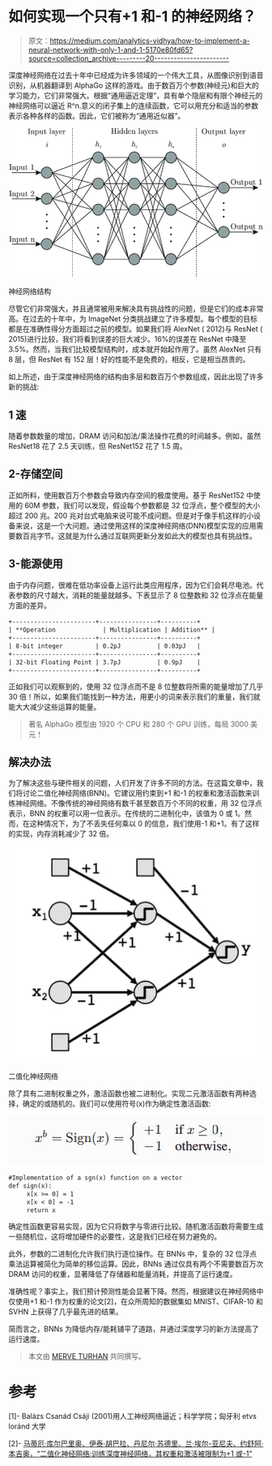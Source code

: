 # 如何实现一个只有+1 和-1 的神经网络？

> 原文：<https://medium.com/analytics-vidhya/how-to-implement-a-neural-network-with-only-1-and-1-5170e80fd65?source=collection_archive---------20----------------------->

深度神经网络在过去十年中已经成为许多领域的一个伟大工具，从图像识别到语音识别，从机器翻译到 AlphaGo 这样的游戏。由于数百万个参数(神经元)和巨大的学习能力，它们非常强大。根据“通用逼近定理”，具有单个隐层和有限个神经元的神经网络可以逼近 R^n.意义的闭子集上的连续函数，它可以用充分和适当的参数表示各种各样的函数。因此，它们被称为“通用近似器”。

![](img/a8150e44ef20d38e38f8a083eb7d0735.png)

神经网络结构

尽管它们非常强大，并且通常被用来解决具有挑战性的问题，但是它们的成本非常高。在过去的十年中，为 ImageNet 分类挑战建立了许多模型。每个模型的目标都是在准确性得分方面超过之前的模型。如果我们将 AlexNet ( 2012)与 ResNet ( 2015)进行比较，我们将看到误差的巨大减少。16%的误差在 ResNet 中降至 3.5%。然而，当我们比较模型结构时，成本就开始起作用了。虽然 AlexNet 只有 8 层，但 ResNet 有 152 层！好的性能不是免费的，相反，它是相当昂贵的。

如上所述，由于深度神经网络的结构由多层和数百万个参数组成，因此出现了许多新的挑战:

## 1 速

随着参数数量的增加，DRAM 访问和加法/乘法操作花费的时间越多。例如，虽然 ResNet18 花了 2.5 天训练，但 ResNet152 花了 1.5 周。

## 2-存储空间

正如所料，使用数百万个参数会导致内存空间的极度使用。基于 ResNet152 中使用的 60M 参数，我们可以发现，假设每个参数都是 32 位浮点，整个模型的大小超过 200 兆。200 兆对台式电脑来说可能不成问题。但是对于像手机这样的小设备来说，这是一个大问题。通过使用这样的深度神经网络(DNN)模型实现的应用需要数百兆字节。这就是为什么通过互联网更新分发如此大的模型也具有挑战性。

## 3-能源使用

由于内存问题，很难在低功率设备上运行此类应用程序，因为它们会耗尽电池。代表参数的尺寸越大，消耗的能量就越多。下表显示了 8 位整数和 32 位浮点在能量方面的差异。

```
+-----------------------+----------------+----------+
| **Operation             | Multiplication | Addition** |
+-----------------------+----------------+----------+
| 8-bit integer         | 0.2pJ          | 0.03pJ   |
+-----------------------+----------------+----------+
| 32-bit Floating Point | 3.7pJ          | 0.9pJ    |
+-----------------------+----------------+----------+
```

正如我们可以观察到的，使用 32 位浮点而不是 8 位整数将所需的能量增加了几乎 30 倍！所以，如果我们能找到一种方法，用更小的词来表示我们的重量，我们就能大大减少这些运算的能量。

> 著名 AlphaGo 模型由 1920 个 CPU 和 280 个 GPU 训练，每局 3000 美元！

## 解决办法

为了解决这些与硬件相关的问题，人们开发了许多不同的方法。在这篇文章中，我们将讨论二值化神经网络(BNN)。它建议用约束到+1 和-1 的权重和激活函数来训练神经网络。不像传统的神经网络有数千甚至数百万个不同的权重，用 32 位浮点表示，BNN 的权重可以用一位表示。在传统的二进制化中，该值为 0 或 1。然而，在这种情况下，为了不丢失任何乘以 0 的信息，我们使用-1 和+1。有了这样的实现，内存消耗减少了 32 倍。

![](img/5098b9ba0acc6b55c47511e2cad0da0a.png)

二值化神经网络

除了具有二进制权重之外，激活函数也被二进制化。实现二元激活函数有两种选择，确定的或随机的。我们可以使用符号(x)作为确定性激活函数:

![](img/bee15402e8d5762949249e4ea31c88ff.png)

```
#Implementation of a sgn(x) function on a vector
def sign(x): 
     x[x >= 0] = 1 
     x[x < 0] = -1 
     return x
```

确定性函数更容易实现，因为它只将数字与零进行比较。随机激活函数将需要生成一些随机位，这将增加硬件的必要性，这是我们已经在努力避免的。

此外，参数的二进制化允许我们执行逐位操作。在 BNNs 中，复杂的 32 位浮点乘法运算被简化为简单的移位运算。因此，BNNs 通过仅具有两个不需要数百万次 DRAM 访问的权重，显著降低了存储器和能量消耗，并提高了运行速度。

准确性呢？事实上，我们预计预测性能会显著下降。然而，根据建议在神经网络中仅使用+1 和-1 作为权重的论文[2]，在众所周知的数据集如 MNIST、CIFAR-10 和 SVHN 上获得了几乎最先进的结果。

简而言之，BNNs 为降低内存/能耗铺平了道路，并通过深度学习的新方法提高了运行速度。

> 本文由 [MERVE TURHAN](https://medium.com/u/beec6ddf56d8?source=post_page-----5170e80fd65--------------------------------) 共同撰写。

# 参考

[1]- Balázs Csanád Csáji (2001)用人工神经网络逼近；科学学院；匈牙利 etvs loránd 大学

[2]- [马蒂厄·库尔巴里奥、伊泰·胡巴拉、丹尼尔·苏德里、兰·埃尔-亚尼夫、约舒阿·本吉奥，“二值化神经网络:训练深度神经网络，其权重和激活被限制为+1 或-1”](https://arxiv.org/abs/1602.02830)